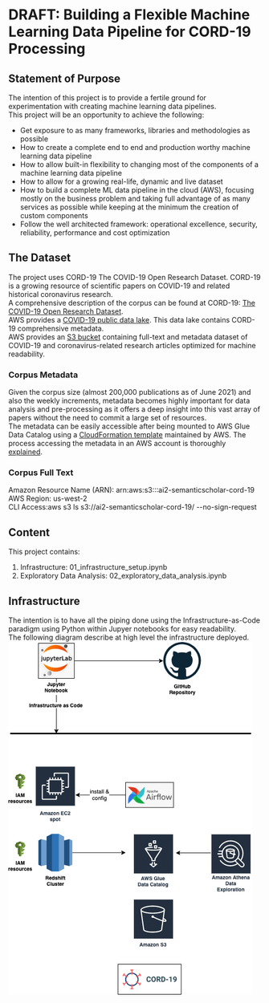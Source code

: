 # DRAFT: Building a Flexible Machine Learning Data Pipeline for CORD-19 Processing     

## Statement of Purpose     

The intention of this project is to provide a fertile ground for experimentation with creating machine learning data pipelines.    
This project will be an opportunity to achieve the following:     
- Get exposure to as many frameworks, libraries and methodologies as possible
- How to create a complete end to end and production worthy machine learning data pipeline
- How to allow built-in flexibility to changing most of the components of a machine learning data pipeline
- How to allow for a growing real-life, dynamic and live dataset
- How to build a complete ML data pipeline in the cloud (AWS), focusing mostly on the business problem and taking full advantage of as many services as possible while keeping at the minimum the creation of custom components
- Follow the well architected framework: operational excellence, security, reliability, performance and cost optimization

## The Dataset    

The project uses CORD-19 The COVID-19 Open Research Dataset. CORD-19 is a growing resource of scientific papers on COVID-19 and related historical coronavirus research.    
A comprehensive description of the corpus can be found at CORD-19: [The COVID-19 Open Research Dataset](https://www.aclweb.org/anthology/2020.nlpcovid19-acl.1.pdf).     
AWS provides a [COVID-19 public data lake](https://aws.amazon.com/blogs/big-data/a-public-data-lake-for-analysis-of-covid-19-data/). This data lake contains CORD-19 comprehensive metadata.      
AWS provides an [S3 bucket](https://registry.opendata.aws/cord-19/) containing full-text and metadata dataset of COVID-19 and coronavirus-related research articles optimized for machine readability.     

### Corpus Metadata     
Given the corpus size (almost 200,000 publications as of June 2021) and also the weekly increments, metadata becomes highly important for data analysis and pre-processing as it offers a deep insight into this vast array of papers without the need to commit a large set of resources.     
The metadata can be easily accessible after being mounted to AWS Glue Data Catalog using a [CloudFormation template](https://covid19-lake.s3.us-east-2.amazonaws.com/cfn/CovidLakeStack.template.json) maintained by AWS. The process accessing the metadata in an AWS account is thoroughly [explained](https://aws.amazon.com/blogs/big-data/a-public-data-lake-for-analysis-of-covid-19-data/).     

### Corpus Full Text
Amazon Resource Name (ARN): arn:aws:s3:::ai2-semanticscholar-cord-19     
AWS Region: us-west-2    
CLI Access:aws s3 ls s3://ai2-semanticscholar-cord-19/ --no-sign-request     

## Content   
This project contains:    
1. Infrastructure: 01_infrastructure_setup.ipynb
2. Exploratory Data Analysis: 02_exploratory_data_analysis.ipynb

## Infrastructure    
The intention is to have all the piping done using the Infrastructure-as-Code paradigm using Python within Jupyer notebooks for easy readability.    
The following diagram describe at high level the infrastructure deployed.    
![](images/cord19-project-high-level_01.png)    


